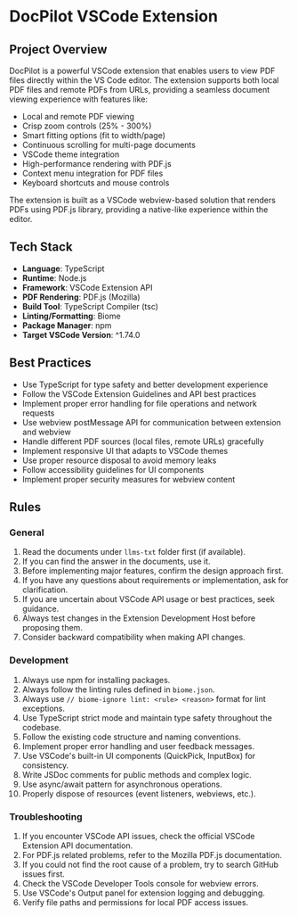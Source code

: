 # DocPilot VSCode Extension

## Project Overview

DocPilot is a powerful VSCode extension that enables users to view PDF files directly within the VS Code editor. The extension supports both local PDF files and remote PDFs from URLs, providing a seamless document viewing experience with features like:

- Local and remote PDF viewing
- Crisp zoom controls (25% - 300%)
- Smart fitting options (fit to width/page)
- Continuous scrolling for multi-page documents
- VSCode theme integration
- High-performance rendering with PDF.js
- Context menu integration for PDF files
- Keyboard shortcuts and mouse controls

The extension is built as a VSCode webview-based solution that renders PDFs using PDF.js library, providing a native-like experience within the editor.

## Tech Stack

- **Language**: TypeScript
- **Runtime**: Node.js
- **Framework**: VSCode Extension API
- **PDF Rendering**: PDF.js (Mozilla)
- **Build Tool**: TypeScript Compiler (tsc)
- **Linting/Formatting**: Biome
- **Package Manager**: npm
- **Target VSCode Version**: ^1.74.0

## Best Practices

- Use TypeScript for type safety and better development experience
- Follow the VSCode Extension Guidelines and API best practices
- Implement proper error handling for file operations and network requests
- Use webview postMessage API for communication between extension and webview
- Handle different PDF sources (local files, remote URLs) gracefully
- Implement responsive UI that adapts to VSCode themes
- Use proper resource disposal to avoid memory leaks
- Follow accessibility guidelines for UI components
- Implement proper security measures for webview content


## Rules

### General

1. Read the documents under `llms-txt` folder first (if available).
1. If you can find the answer in the documents, use it.
1. Before implementing major features, confirm the design approach first.
1. If you have any questions about requirements or implementation, ask for clarification.
1. If you are uncertain about VSCode API usage or best practices, seek guidance.
1. Always test changes in the Extension Development Host before proposing them.
1. Consider backward compatibility when making API changes.

### Development

1. Always use npm for installing packages.
1. Always follow the linting rules defined in `biome.json`.
1. Always use `// biome-ignore lint: <rule> <reason>` format for lint exceptions.
1. Use TypeScript strict mode and maintain type safety throughout the codebase.
1. Follow the existing code structure and naming conventions.
1. Implement proper error handling and user feedback messages.
1. Use VSCode's built-in UI components (QuickPick, InputBox) for consistency.
1. Write JSDoc comments for public methods and complex logic.
1. Use async/await pattern for asynchronous operations.
1. Properly dispose of resources (event listeners, webviews, etc.).

### Troubleshooting

1. If you encounter VSCode API issues, check the official VSCode Extension API documentation.
1. For PDF.js related problems, refer to the Mozilla PDF.js documentation.
1. If you could not find the root cause of a problem, try to search GitHub issues first.
1. Check the VSCode Developer Tools console for webview errors.
1. Use VSCode's Output panel for extension logging and debugging.
1. Verify file paths and permissions for local PDF access issues.